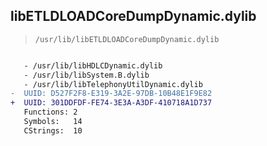 ## libETLDLOADCoreDumpDynamic.dylib

> `/usr/lib/libETLDLOADCoreDumpDynamic.dylib`

```diff

   - /usr/lib/libHDLCDynamic.dylib
   - /usr/lib/libSystem.B.dylib
   - /usr/lib/libTelephonyUtilDynamic.dylib
-  UUID: D527F2F8-E319-3A2E-97DB-10B48E1F9E82
+  UUID: 301DDFDF-FE74-3E3A-A3DF-410718A1D737
   Functions: 2
   Symbols:   14
   CStrings:  10

```
